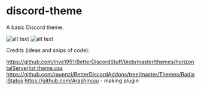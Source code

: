 # discord-theme

A basic Discord theme.

![alt text](http://i.imgur.com/K0WCibH.gif)
![alt text](i.imgur.com/902WnJM.png)


Credits (ideas and snips of code):

https://github.com/Inve1951/BetterDiscordStuff/blob/master/themes/horizontalServerlist.theme.css
https://github.com/rauenzi/BetterDiscordAddons/tree/master/Themes/RadialStatus
https://github.com/Arashiryuu - making plugin
